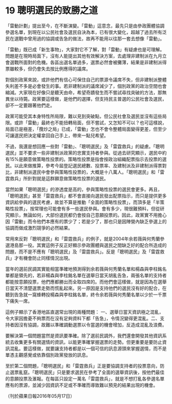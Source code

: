 # 19 聰明選民的致勝之道

「雷動計劃」提出至今，在不斷演變。「雷動」這意念，最先只是由參政團體協調參選名單，到現在以公民社會及選民自決為本，已有很大變化，超越了過去所有泛民在選戰中曾用過的協調或告急的做法，故再不能用以往那一套去想像「雷動」。

「雷動」既已成「新生事物」，大家對它不了解，對「雷動」有疑慮也是可理解。問題是在現時局面下，沒有人能提出其他有效解決方案，去處理非建制派在九月立會選戰所面對的危機。各區出選名單過多，選票必然會被攤薄，結果是非建制派得票雖較多，但仍會失去按比例應得的議席。

對個別政黨來說，或許他們有信心可保住自己的票源令議席不失，但非建制派整體失利差不多是必會發生的事。若非建制派的議席減少了，個別政黨的政治空間也會縮減。大家現在好像只是聽天由命，希望奇蹟發生而不嘗試尋找突破的方法，那無異坐以待斃。政黨要這樣做，是他們的選擇，但支持民主普選的公民社會及選民，卻不一定要跟著他們走。

政黨可能受其本身特性所局限，難以見到突破點，但公民社會及選民並沒有這些局限。或許「雷動」最終也不能扭轉局面，但不嘗試，又怎知不可以？也可這樣說，局面已是極差，「攬炒之局」已成，「雷動」怎也不會令整體局面變得更差，但至少可讓選民把決定權拿回自己手上，帶來一點兒希望。

不過，我還是想回應一些對「雷動」、「聰明選民」及「雷霆救兵」的疑慮。「聰明選民」並不要求一些非建制派政黨的忠實支持者參與。從過去研究顯示，選民中約有15%是願意做策略性投票的。策略性投票是指會按政治組織配票指示去投票的選民。以此來做推算，參考今屆登記選民總數、投票率、及建制派及非建制派得票對比，非建制派選民中會參與策略性投票的，大概是十八萬人。「聰明選民」和「雷霆救兵」所針對就是這群願意做策略性投票的選民。

當然如果「聰明選民」的滲透度是高的，參與策略性投票的選民會更多。再且，「聰明選民」甚至「雷霆救兵」都不會直接向選民發出配票指示，而只是提供更多資訊給參與的選民考慮，故並不算是推動「全面的策略性投票」，而頂多是「半策略性投票」，按常理也可能會有多一些選民參與。會有多少，現很難預料，但從研究顯示，無論如何，大部份選民都仍會按自己意願投票的。因此，政黨實不用擔心因「雷動」而令他們本應有的票少了；若是少了，那也只是因陣營內缺乏參選上的協調而做成激烈競爭的必然結果。

常用來反對「聰明選民」和「雷霆救兵」的例子，就是2004年余若薇與何秀蘭參選港島那一役。其實這例子反正好顯示參政團體與選民之間缺乏好的配合所造成的問題，而不是不應有「聰明選民」及「雷霆救兵」。反是「聰明選民」及「雷霆救兵」才有機會防止同樣情況出現。

當年的選前民調其實能相當準確地預測得到余若薇與何秀蘭名單和楊森與李柱銘名單都是領先的，若非楊森與李柱銘名單在選舉日當天胡亂告急，兩張名單的支持者都能按意願投票，他們應都勝出而全取四席的。而他們會這樣做，就是因為在選舉日當天不清楚選票走勢而慌亂起來。另一原因是支持他們的選民沒有好的配合，在聽到告急就一窩蜂轉投楊森與李柱銘名單，終令余若薇與何秀蘭名單以少於一千票下痛失一席。

這例子顯示了香港地區直選常出現的兩種問題： 一、選舉日當天資訊極之混亂，令大家因擔憂不夠票而在沒有足夠資料下都「告急」，令情況變得更混亂。二、支持者因沒有協調，故難以準確調動選票以令當選的機會增加，反造成混亂及浪費。

要解決第一個問題當然是資訊要準確。除了選前民調外，我們還會開發其他資訊系統去收集更多有關選情的資訊，以能更準確掌握選票的走勢。但更重要是要防止資訊混亂。要這樣做，就要讓支持者都是以一個可信的訊息源頭來掌握選情，而不是單憑主觀感覺或依靠個別政黨發放的訊息。

至於第二個問題，「聰明選民」和「雷霆救兵」正是要協調支持者的投票意向，防止選票亂竄。「聰明選民」只是要求選民在參考了全面的選舉資訊後，按他們最佳的意願投票及滙報。在每區只設定一萬名「雷霆救兵」，就是不想打亂各參選名單應有的票源，並減少因資訊不足或不準確而導致難以預見的結果出現的機會。

（刊於蘋果日報2016年05月17日）

